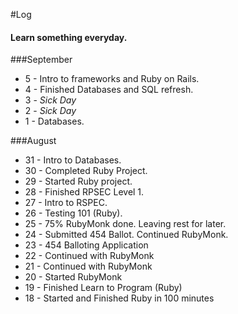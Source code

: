 #Log 

#### Learn something everyday.

###September
- 5 - Intro to frameworks and Ruby on Rails.
- 4 - Finished Databases and SQL refresh.
- 3 - *Sick Day*
- 2 - *Sick Day*
- 1 - Databases.

###August 
- 31 - Intro to Databases.
- 30 - Completed Ruby Project.
- 29 - Started Ruby project.
- 28 - Finished RPSEC Level 1.
- 27 - Intro to RSPEC.
- 26 - Testing 101 (Ruby).
- 25 - 75% RubyMonk done. Leaving rest for later.
- 24 - Submitted 454 Ballot. Continued RubyMonk.
- 23 - 454 Balloting Application
- 22 - Continued with RubyMonk
- 21 - Continued with RubyMonk
- 20 - Started RubyMonk
- 19 - Finished Learn to Program (Ruby)
- 18 - Started and Finished Ruby in 100 minutes
